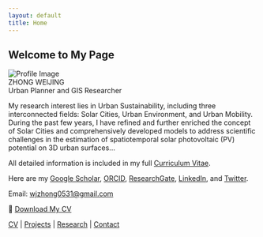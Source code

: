 ```yaml
---
layout: default
title: Home
---
```


## Welcome to My Page

<div class="profile">
    <img src="{{ '/images/profile.jpg' | relative_url }}" alt="Profile Image" class="profile-img">
    <div class="profile-info">
        <div class="profile-name">ZHONG WEIJING</div>
        <div class="profile-title">Urban Planner and GIS Researcher</div>
    </div>
</div>

<p>
    My research interest lies in Urban Sustainability, including three interconnected fields: Solar Cities, 
    Urban Environment, and Urban Mobility. During the past few years, I have refined and further enriched 
    the concept of Solar Cities and comprehensively developed models to address scientific challenges in the estimation 
    of spatiotemporal solar photovoltaic (PV) potential on 3D urban surfaces...
</p>

<p>All detailed information is included in my full <a href="#">Curriculum Vitae</a>.</p>

<p class="links">
    Here are my 
    <a href="#">Google Scholar</a>, 
    <a href="#">ORCID</a>, 
    <a href="#">ResearchGate</a>, 
    <a href="#">LinkedIn</a>, and 
    <a href="#">Twitter</a>.
</p>

<p>Email: <a href="wjzhong0531@gmail.com">wjzhong0531@gmail.com</a></p>


📄 [Download My CV](/docs/assets/cv.pdf)

[CV](cv.md) | [Projects](projects.md) | [Research](research.md) | [Contact](contact.md)

